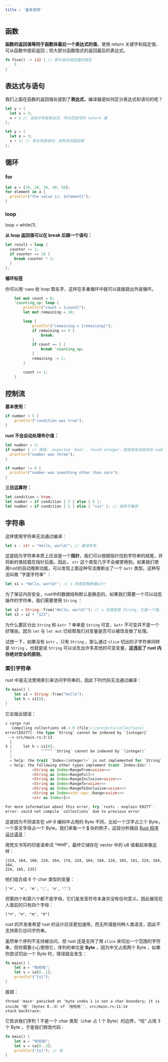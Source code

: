 ```yaml
---
title : '基本使用'
---
```


## 函数

**函数的返回值等同于函数体最后一个表达式的值**。使用 return 关键字和指定值，可从函数中提前返回；但大部分函数隐式的返回最后的表达式。

```rust
fn five() -> i32 { // 箭头指向返回值的类型
    5
}
```

## 表达式与语句

我们上面在函数的返回值处提到了**表达式**，编译器是如何区分表达式和语句的呢？

```rust
let y = {
  let x = 3;
  x + 1 // 没有分号是表达式，作为花括号的 return 值
};

let y = {
  let x = 3;
  x + 1; // 有分号是语句，没有任何返回值
};

```

## 循环

### for 

```rust
let a = [10, 20, 30, 40, 50];
for element in a {
  println!("the value is: {element}");
}
```

### loop
loop = while(1).

**从 loop 返回值可以在 break 后跟一个语句：**

```rust
let result = loop {
  counter += 1;
  if counter == 10 {
    break counter * 2;
  }
};

```

**循环标签**

你可以用`'name` 给 loop 取名字，这样在多重循环中就可以直接跳出外层循环。

```rust
    let mut count = 0;
    'counting_up: loop {
        println!("count = {count}");
        let mut remaining = 10;

        loop {
            println!("remaining = {remaining}");
            if remaining == 9 {
                break;
            }
            if count == 2 {
                break 'counting_up;
            }
            remaining -= 1;
        }

        count += 1;
    }
```

## 控制流

**基本使用：**

```rust
if number < 5 {
    println!("condition was true");
}   
```

**rust 不会自动处理布尔值：**

```rust
let number = 3;
if number { // 报错， expected `bool`, found integer；其他语言会自动将 number 从 integer 转化为 bool，而 rust 不会
  println!("number was three"); 
}

if number != 0 {
  println!("number was something other than zero");
}

```

**三目运算符：**

```rust
let condition = true;
let number = if condition { 5 } else { 6 };
let number = if condition { 5 } else { "six" }; // 类型不兼容
```

## 字符串

这样使用字符串无法通过编译：

```rust
let s : str = "Hello, world!"; // 编译失败 
```

这是因为字符串本质上应该是一个**指针**，我们可以根据指针找到字符串的结尾，并将新的值挂载在指针后面。因此， `str` 这个类型几乎不会被使用到。如果我们使用rust的自动推断功能，可以发现上面这种写法推断出了一个 `&str` 类型。这种写法叫做 "字面字符串" ：

```rust
let s1 = "Hello, world!"; // s 的类型推断是&str
```

为了保证内存安全，rust中的数据结构默认是静态的，如果我们需要一个可以动态操作的字符串，我们需要使用 `String` ：

```rust
let s2 = String::from("Hello, world!"); // s 的类型是 String，它是一个值，它可被改变
let s3 = s2 + "123";
```


为什么要区分出 `String` 和 `&str` ？单单是 `String` 可变，`&str` 不可变并不是一个好理由。因为 `let` 与 `let mut` 已经帮我们对变量是否可以被改变做了处理。

试想一下，如果没有 `&str` ，只有 `String` ，那么通过 `slice` 切出的子字符串同样是 `String` ，也就是说 `String` 可以派生出许多其他的可变变量，**这违反了 rust 内存绝对安全的原则**。

### 索引字符串

rust 中是无法使用索引来访问字符串的，因此下列代码无法通过编译：

```rust
fn main() {
    let s1 = String::from("hello");
    let h = s1[0];
}
```

它会报出错误：

```rust
$ cargo run
   Compiling collections v0.1.0 (file:///projects/collections)
error[E0277]: the type `String` cannot be indexed by `{integer}`
 --> src/main.rs:3:13
  |
3 |     let h = s1[0];
  |             ^^^^^ `String` cannot be indexed by `{integer}`
  |
  = help: the trait `Index<{integer}>` is not implemented for `String`
  = help: the following other types implement trait `Index<Idx>`:
            <String as Index<RangeFrom<usize>>>
            <String as Index<RangeFull>>
            <String as Index<RangeInclusive<usize>>>
            <String as Index<RangeTo<usize>>>
            <String as Index<RangeToInclusive<usize>>>
            <String as Index<std::ops::Range<usize>>>
            <str as Index<I>>

For more information about this error, try `rustc --explain E0277`.
error: could not compile `collections` due to previous error
```

这是因为不同语言在 utf-8 编码中占用的 Byte 不同，比如一个汉字占三个 Byte，一个英文字母占一个 Byte。我们来看一个复杂的例子，这段分析摘自 [Rust 程序设计语言](https://kaisery.github.io/trpl-zh-cn/ch08-02-strings.html)： 

用梵文书写的印度语单词 “नमस्ते”，最终它储存在 vector 中的 u8 值看起来像这样：

```
[224, 164, 168, 224, 164, 174, 224, 164, 184, 224, 165, 141, 224, 164, 164,
224, 165, 135]
```

他们组合成 6 个 char 类型的变量：

```
['न', 'म', 'स', '्', 'त', 'े']
```

但第四个和第六个都不是字母，它们是发音符号本身并没有任何意义。因此展现在人面前的只有四个字母：

```
["न", "म", "स्", "ते"]
```

rust 的开发者希望 rust 的设计应该更加通用，而无所谓是何种人类语言，因此不支持索引访问字符串。

虽然单个序列不支持被访问，但 rust 还是支持了用 `slice` 来切出一个范围的字符串，但你需要小心使用它，序列的单位是 **Byte** ，因为中文占用两个 Byte ，如果你尝试切出一个 Byte 时，错误就会发生：

```rust
fn main() {
    let a = "哈哈哈";
    let s = &a[0..1];
    println!("{s}");
}
```

报错：
```
thread 'main' panicked at 'byte index 1 is not a char boundary; it is inside '哈' (bytes 0..3) of `哈哈哈`', src/main.rs:11:14
stack backtrace:
```

它告诉我们序列 1 不是一个 char 类型（char 占 1 个 Byte）的边界，“哈” 占用 3 个 Byte ，于是我们修改代码 :

```rust
fn main() {
    let a = "哈哈哈";
    let s = &a[0..3];
    println!("{s}"); // 哈
}
```